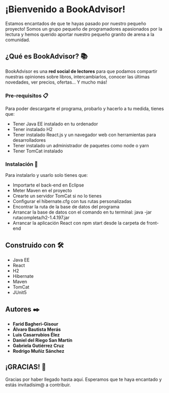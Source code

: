 # ¡Bienvenido a BookAdvisor!

Estamos encantados de que te hayas pasado por nuestro pequeño proyecto! Somos un grupo pequeño de programadores apasionados por la lectura y hemos querido aportar nuestro pequeño granito de arena a la comunidad.

## ¿Qué es BookAdvisor? 📚

BookAdvisor es una **red social de lectores** para que podamos compartir nuestras opiniones sobre libros, intercambiarlos, conocer las últimas novedades, ver precios, ofertas... Y mucho más!


### Pre-requisitos 📋

Para poder descargarte el programa, probarlo y hacerlo a tu medida, tienes que:
* Tener Java EE instalado en tu ordenador
* Tener instalado H2
* Tener instalado React.js y un navegador web con herramientas para desarrolladores
* Tener instalado un administrador de paquetes como node o yarn
* Tener TomCat instalado

### Instalación 🔧

Para instalarlo y usarlo solo tienes que:
* Importarte el back-end en Eclipse
* Meter Maven en el proyecto
* Crearte un servidor TomCat si no lo tienes
* Configurar el hibernate.cfg con tus rutas personalizadas
* Encontrar la ruta de la base de datos del programa
* Arrancar la base de datos con el comando en tu terminal: java -jar rutacompleta/h2-1.4.197.jar
* Arrancar la aplicación React con npm start desde la carpeta de front-end

## Construido con 🛠️
* Java EE
* React
* H2
* Hibernate
* Maven
* TomCat
* JUnit5

## Autores ✒️
* **Farid Bagheri-Gisour**
* **Álvaro Bautista Merás**
* **Luis Casarrubios Élez**
* **Daniel del Riego San Martín**
* **Gabriela Gutiérrez Cruz**
* **Rodrigo Muñiz Sánchez**

## ¡GRACIAS! 🎁
Gracias por haber llegado hasta aquí. Esperamos que te haya encantado y estás invitadísim@ a contribuir.
